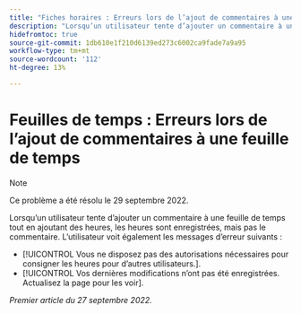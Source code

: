 ```yaml
---
title: "Fiches horaires : Erreurs lors de l’ajout de commentaires à une feuille de temps"
description: "Lorsqu’un utilisateur tente d’ajouter un commentaire à une feuille de temps tout en ajoutant des heures, les heures sont enregistrées, mais pas le commentaire. L’utilisateur voit également des messages d’erreur."
hidefromtoc: true
source-git-commit: 1db610e1f210d6139ed273c6002ca9fade7a9a95
workflow-type: tm+mt
source-wordcount: '112'
ht-degree: 13%

---
```



# Feuilles de temps : Erreurs lors de l’ajout de commentaires à une feuille de temps

>[!NOTE]
>
>Ce problème a été résolu le 29 septembre 2022.

Lorsqu’un utilisateur tente d’ajouter un commentaire à une feuille de temps tout en ajoutant des heures, les heures sont enregistrées, mais pas le commentaire. L’utilisateur voit également les messages d’erreur suivants :

* [!UICONTROL Vous ne disposez pas des autorisations nécessaires pour consigner les heures pour d’autres utilisateurs.].
* [!UICONTROL Vos dernières modifications n’ont pas été enregistrées. Actualisez la page pour les voir].

_Premier article du 27 septembre 2022._

